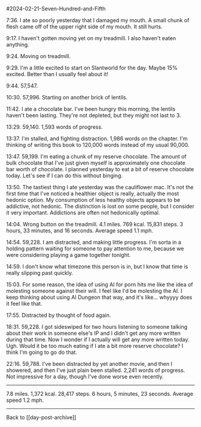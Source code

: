 #2024-02-21-Seven-Hundred-and-Fifth

7:36.  I ate so poorly yesterday that I damaged my mouth.  A small chunk of flesh came off of the upper right side of my mouth.  It still hurts.

9:17.  I haven't gotten moving yet on my treadmill.  I also haven't eaten anything.

9:24.  Moving on treadmill.

9:29.  I'm a little excited to start on Slantworld for the day.  Maybe 15% excited.  Better than I usually feel about it!

9:44.  57,547.

10:30.  57,996.  Starting on another brick of lentils.

11:42.  I ate a chocolate bar.  I've been hungry this morning, the lentils haven't been lasting.  They're not depleted, but they might not last to 3.

13:29.  59,140.  1,593 words of progress.

13:37.  I'm stalled, and fighting distraction.  1,986 words on the chapter.  I'm thinking of writing this book to 120,000 words instead of my usual 90,000.

13:47.  59,199.  I'm eating a chunk of my reserve chocolate.  The amount of bulk chocolate that I've just given myself is approximately one chocolate bar worth of chocolate.  I planned yesterday to eat a bit of reserve chocolate today.  Let's see if I can do this without binging.

13:50.  The tastiest thing I ate yesterday was the cauliflower mac.  It's not the first time that I've noticed a healthier object is really, actually the most hedonic option.  My consumption of less healthy objects appears to be addictive, not hedonic.  The distinction is lost on some people, but I consider it very important.  Addictions are often not hedonically optimal.

14:04.  Wrong button on the treadmill.  4.1 miles.  769 kcal.  15,831 steps.  3 hours, 33 minutes, and 16 seconds.  Average speed 1.1 mph.

14:54.  59,228.  I am distracted, and making little progress.  I'm sorta in a holding pattern waiting for someone to pay attention to me, because we were considering playing a game together tonight.

14:59.  I don't know what timezone this person is in, but I know that time is really slipping past quickly.

15:03.  For some reason, the idea of using AI for porn hits me like the idea of molesting someone against their will.  I feel like I'd be molesting the AI.  I keep thinking about using AI Dungeon that way, and it's like...  whyyyy does it feel like that.

17:55.  Distracted by thought of food again.

18:31.  59,228.  I got sideswiped for two hours listening to someone talking about their work in someone else's IP and I didn't get any more written during that time.  Now I wonder if I actually will get any more written today.  Ugh.  Would it be too much eating if I ate a bit more reserve chocolate?  I think I'm going to go do that.

22:16.  59,788.  I've been distracted by yet another movie, and then I showered, and then I've just plain been stalled.  2,241 words of progress.  Not impressive for a day, though I've done worse even recently.

---
7.8 miles.  1,372 kcal.  28,417 steps.  6 hours, 5 minutes, 23 seconds.  Average speed 1.2 mph.

---
Back to [[day-post-archive]]
